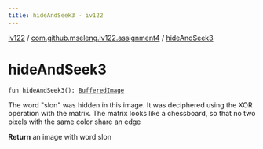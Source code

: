 ```yaml
---
title: hideAndSeek3 - iv122
---
```


[iv122](../index.md) / [com.github.mseleng.iv122.assignment4](index.md) / [hideAndSeek3](.)

# hideAndSeek3

`fun hideAndSeek3(): `[`BufferedImage`](http://docs.oracle.com/javase/6/docs/api/java/awt/image/BufferedImage.html)

The word "slon" was hidden in this image. It was deciphered using the XOR operation with the matrix.
The matrix looks like a chessboard, so that no two pixels with the same color share an edge

**Return**
an image with word slon

